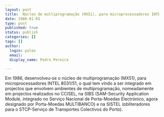 ```yaml
---
layout: post
title:  Núcleo de multiprogramação (MX51), para microprocessadores INTEL 8031/51
date: 1986-01-01
type: post
published: true
status: publish
categories: []
tags: []
author:
  login: palex
  email: 
  display_name: Pedro Pereira
  
---
```


Em 1986, desenvolveu-se o núcleo de multiprogramação (MX51), para
microprocessadores INTEL 8031/51, o qual tem vindo a ser integrado em projectos
que envolvem ambientes de multiprogramação, nomeadamente em projectos realizados
no CCISEL, na SIBS (SAM-Security Application Module, integrado no Serviço
Nacional de Porta-Moedas Electrónico, agora designado por Porta-Moedas
MULTIBANCO) e na SISTEL (obliteradores para o STCP-Serviço de Transportes
Colectivos do Porto).